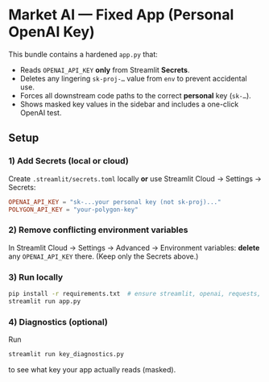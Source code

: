 
# Market AI — Fixed App (Personal OpenAI Key)

This bundle contains a hardened `app.py` that:
- Reads `OPENAI_API_KEY` **only** from Streamlit **Secrets**.
- Deletes any lingering `sk-proj-…` value from `env` to prevent accidental use.
- Forces all downstream code paths to the correct **personal** key (`sk-…`).
- Shows masked key values in the sidebar and includes a one-click OpenAI test.

## Setup

### 1) Add Secrets (local or cloud)
Create `.streamlit/secrets.toml` locally **or** use Streamlit Cloud → Settings → Secrets:

```toml
OPENAI_API_KEY = "sk-...your personal key (not sk-proj)..."
POLYGON_API_KEY = "your-polygon-key"
```

### 2) Remove conflicting environment variables
In Streamlit Cloud → Settings → Advanced → Environment variables: **delete** any `OPENAI_API_KEY` there.
(Keep only the Secrets above.)

### 3) Run locally
```bash
pip install -r requirements.txt  # ensure streamlit, openai, requests, pandas, python-dotenv are installed
streamlit run app.py
```

### 4) Diagnostics (optional)
Run
```bash
streamlit run key_diagnostics.py
```
to see what key your app actually reads (masked).

